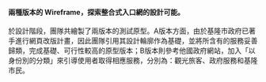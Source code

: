 #### **兩種版本的 Wireframe，探索整合式入口網的設計可能。**
於設計階段，團隊共繪製了兩版本的測試原型。A版本方面，由於基隆市政府已著手進行網頁改版計畫，因此團隊引用其設計輪廓作為基礎，並將所含有的服務妥善歸類，完成基礎、可行性較高的原型版本；B版本則參考他國政府網站，加入「以身份別的分類」來引導使用者取得相應服務，分別為：觀光旅客、政府服務和基隆市民。
